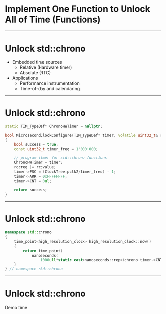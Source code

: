 # Implement One Function to Unlock All of Time <span>(Functions)</span> <!-- .element: class="fragment" -->
---
# Unlock std::chrono
* Embedded time sources
    * Relative (Hardware timer)
    * Absolute (RTC)
* Applications
    * Performance instrumentation
    * Time-of-day and calendaring
---
# Unlock std::chrono
```c++ [3|6|8-14]
static TIM_TypeDef* ChronoHWTimer = nullptr;

bool MicrosecondClockConfigure(TIM_TypeDef* timer, volatile uint32_t& rccreg, const uint32_t rccvalue)
{
    bool success = true;
    const uint32_t timer_freq = 1'000'000;

    // program timer for std::chrono functions
	ChronoHWTimer = timer;
    rccreg |= rccvalue;
    timer->PSC = (ClockTree.pclk2/timer_freq) - 1;
    timer->ARR = 0xFFFFFFFF;
    timer->CNT = 0ul;

    return success;
}
```
---
# Unlock std::chrono
```c++
namespace std::chrono
{
	time_point<high_resolution_clock> high_resolution_clock::now()
	{
		return time_point(
            nanoseconds(
                1000ull*static_cast<nanoseconds::rep>(chrono_timer->CNT)));
	}
} // namespace std::chrono
```
---
# Unlock std::chrono
Demo time


